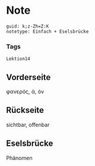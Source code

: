 # Note
```
guid: k;z-Zh=Z:K
notetype: Einfach + Eselsbrücke
```

### Tags
```
Lektion14
```

## Vorderseite
φανερός, ά, όν

## Rückseite
sichtbar, offenbar

## Eselsbrücke
Phänomen
